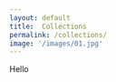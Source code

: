 ```yaml
---
layout: default
title:  Collections
permalink: /collections/
image: '/images/01.jpg'
---
```


Hello
